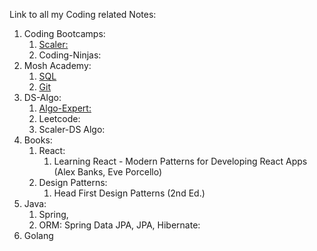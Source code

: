 Link to all my Coding related Notes:

1. Coding Bootcamps:
   1. [Scaler:](https://github.com/piyush-mishra-pm/Scaler-Gist)
   2. Coding-Ninjas:
1. Mosh Academy:
   1. [SQL](https://github.com/piyush-mishra-pm/Mosh-Sql)
   2. [Git](Contents/Mosh/GIT.md)
2. DS-Algo:
   1. [Algo-Expert:](Contents/Algo-Expert/All.md)
   2. Leetcode:
   3. Scaler-DS Algo:
3. Books:
   1. React:
      1. Learning React - Modern Patterns for Developing React Apps (Alex Banks, Eve Porcello)
   2. Design Patterns:
      1. Head First Design Patterns (2nd Ed.)
4. Java:
	1. Spring,
	2. ORM: Spring Data JPA, JPA, Hibernate:
5. Golang
